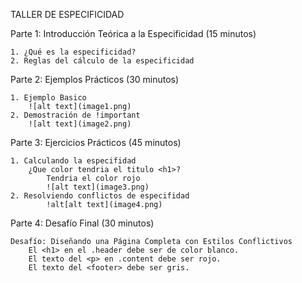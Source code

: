 TALLER DE ESPECIFICIDAD

Parte 1: Introducción Teórica a la Especificidad (15 minutos)
    
    1. ¿Qué es la especificidad?
    2. Reglas del cálculo de la especificidad

Parte 2: Ejemplos Prácticos (30 minutos)

    1. Ejemplo Basico
        ![alt text](image1.png)
    2. Demostración de !important
        ![alt text](image2.png)

Parte 3: Ejercicios Prácticos (45 minutos)

    1. Calculando la especifidad
        ¿Que color tendria el titulo <h1>?
            Tendria el color rojo
            ![alt text](image3.png)
    2. Resolviendo conflictos de especifidad
            !alt[alt text](image4.png)

Parte 4: Desafío Final (30 minutos)

    Desafío: Diseñando una Página Completa con Estilos Conflictivos
        El <h1> en el .header debe ser de color blanco.
        El texto del <p> en .content debe ser rojo.
        El texto del <footer> debe ser gris.
